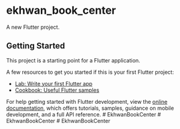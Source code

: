 # ekhwan_book_center

A new Flutter project.

## Getting Started

This project is a starting point for a Flutter application.

A few resources to get you started if this is your first Flutter project:

- [Lab: Write your first Flutter app](https://docs.flutter.dev/get-started/codelab)
- [Cookbook: Useful Flutter samples](https://docs.flutter.dev/cookbook)

For help getting started with Flutter development, view the
[online documentation](https://docs.flutter.dev/), which offers tutorials,
samples, guidance on mobile development, and a full API reference.
#   E k h w a n B o o k C e n t e r  
 #   E k h w a n B o o k C e n t e r  
 #   E k h w a n B o o k C e n t e r  
 